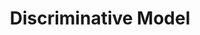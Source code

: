 ---
types: "word"

title: "Discriminative Model"

categories: ['']

tags: ['Discriminative', 'Model']

arabic: ['نموذج تمييزي']

publishers: ['خوارزميات الذكاء الاصطناعي في تحليل النص العربي']

types: "word"

slug: ""
---